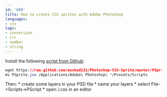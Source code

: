 ```yaml
---
id: '600'
title: How to create CSS sprites with Adobe Photoshop
languages:
- css
tags:
- conversion
- crc
- number
- string
---
```

Install the following [script from Github](https://raw.github.com/euskadi31/Photoshop-CSS-Sprite/):


```css
wget https://raw.github.com/euskadi31/Photoshop-CSS-Sprite/master/PSprite.jsx
mv PSprite.jsx /Applications/Adobe\ Photoshop\ */Presets/Scripts
```
    

Then:
\* create some layers in your PSD file
\* name your layers
\* select File-&gt;Scripts-&gt;PScript
\* open <directory>/<file>.css in an editor

